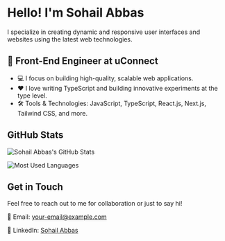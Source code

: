 # Hello! I'm Sohail Abbas

I specialize in creating dynamic and responsive user interfaces and websites using the latest web technologies.

## 💼 Front-End Engineer at uConnect

- 💻 I focus on building high-quality, scalable web applications.
- ❤️ I love writing TypeScript and building innovative experiments at the type level.
- 🛠️ Tools & Technologies: JavaScript, TypeScript, React.js, Next.js, Tailwind CSS, and more.

## GitHub Stats

![Sohail Abbas's GitHub Stats](https://github-readme-stats.vercel.app/api?username=sohailhunxai&show_icons=true&hide_border=true)

![Most Used Languages](https://github-readme-stats.vercel.app/api/top-langs/?username=sohailhunxai&layout=compact)

## Get in Touch

Feel free to reach out to me for collaboration or just to say hi!

 📧 Email: [your-email@example.com](mailto:sohaildatoo1998@gmail.com)

 
 💼 LinkedIn: [Sohail Abbas](https://www.linkedin.com/in/your-linkedin-sohaildatoo1998)
